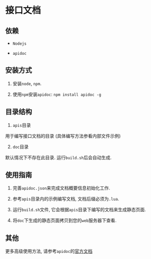 
# 接口文档

## 依赖

  * `Nodejs`

  * `apidoc`

## 安装方式

  1. 安装`node`, `npm`.

  2. 使用`npm`安装`apidoc`: `npm install apidoc -g`

## 目录结构

  1. `apis`目录

  用于编写接口文档的目录 (具体编写方法参看内部文件示例)

  2. `doc`目录

  默认情况下不存在此目录. 运行`build.sh`后会自动生成.


## 使用指南

  1. 完善`apidoc.json`来完成文档概要信息初始化工作.

  2. 参考`apis`目录内的示例编写文档, 文档后缀必须为`.lua`.

  3. 运行`build.sh`文件, 它会根据`apis`目录下编写的文档来生成静态页面.

  4. 将`doc`下生成的静态页面拷贝到您的`web`服务器下查看.


## 其他

  更多高级使用方法, 请参考`apidoc`的[官方文档](https://apidocjs.com/)